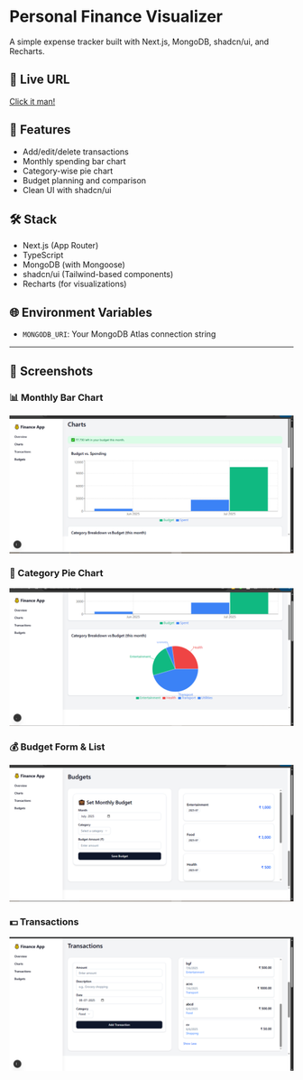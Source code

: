 # Personal Finance Visualizer

A simple expense tracker built with Next.js, MongoDB, shadcn/ui, and Recharts.

## 🔗 Live URL
[Click it man!](https://finance-app-sable-kappa.vercel.app/)

## 🚀 Features
- Add/edit/delete transactions
- Monthly spending bar chart
- Category-wise pie chart
- Budget planning and comparison
- Clean UI with shadcn/ui

## 🛠️ Stack
- Next.js (App Router)
- TypeScript
- MongoDB (with Mongoose)
- shadcn/ui (Tailwind-based components)
- Recharts (for visualizations)

## 🌐 Environment Variables
- `MONGODB_URI`: Your MongoDB Atlas connection string

---

## 📸 Screenshots

### 📊 Monthly Bar Chart
![Monthly Chart](public/screenshot/monthchart.png)

### 🥧 Category Pie Chart
![Category Chart](public/screenshot/categorychart.png)

### 💰 Budget Form & List
![Budget](public/screenshot/budget.png)

### 💵 Transactions
![Transaction](public/screenshot/transaction.png)
